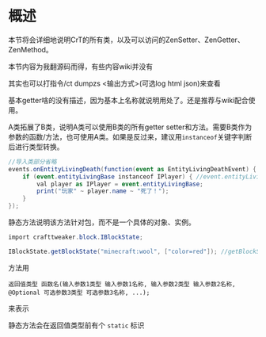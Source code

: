 # 概述

本节将会详细地说明CrT的所有类，以及可以访问的ZenSetter、ZenGetter、ZenMethod。

本节内容为我翻源码而得，有些内容wiki并没有

其实也可以打指令/ct dumpzs &lt;输出方式&gt;\(可选log html json\)来查看

基本getter啥的没有描述，因为基本上名称就说明用处了。还是推荐与wiki配合使用。

A类拓展了B类，说明A类可以使用B类的所有getter setter和方法。需要B类作为参数的函数/方法，也可使用A类。如果是反过来，建议用`instanceof`关键字判断后进行类型转换。

```csharp
//导入类部分省略
events.onEntityLivingDeath(function(event as EntityLivingDeathEvent) {
    if (event.entityLivingBase instanceof IPlayer) { //event.entityLivingBase返回IEntityLivingBase类，IPlayer是它的拓展类
        val player as IPlayer = event.entityLivingBase;
        print("玩家" ~ player.name ~ "死了！");
    }
});
```

静态方法说明该方法针对包，而不是一个具体的对象、实例。

```csharp
import crafttweaker.block.IBlockState;

IBlockState.getBlockState("minecraft:wool", ["color=red"]); //getBlockState静态方法
```

方法用

`返回值类型 函数名(输入参数1类型 输入参数1名称, 输入参数2类型 输入参数2名称, @Optional 可选参数3类型 可选参数3名称, ...);`

来表示

静态方法会在返回值类型前有个 `static` 标识
